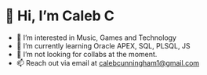 # 👋 Hi, I’m Caleb C
- 👀 I’m interested in Music, Games and Technology
- 🌱 I’m currently learning Oracle APEX, SQL, PLSQL, JS
- 💞️ I’m not looking for collabs at the moment.
- 📫 Reach out via email at calebcunningham1@gmail.com

<!---
calcun/calcun is a ✨ special ✨ repository because its `README.md` (this file) appears on your GitHub profile.
You can click the Preview link to take a look at your changes.
--->
